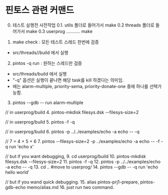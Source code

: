 # 핀토스 관련 커맨드 

0. 테스트 실행전 사전작업
0.1. utils 폴더로 들어가서 make
0.2 threads 폴더로 들어가서 make
0.3 userprog ........... make

1. make check : 모든 테스트 스레드 한번에 검증
  - src/threads//build 에서 실행 

2. pintos -q run <test-name> : 원하는 스레드만 검증 
  - src/threads/build 에서 실행
  - "-q" 옵션은 실행이 끝나면 해당 task를 kill 하겠다는 의미임. 
  - <test-name> 에는 alarm-multiple, priority-sema, priority-donate-one 중에 하나를 선택가능함.

3. pintos --gdb -- run alarm-multiple

// in userprog/build
4. pintos-mkdisk filesys.dsk --filesys-size=2

// in userprog/build
5. pintos -f -q

// in userprog/build
6. pintos -p ../../examples/echo -a  echo -- -q

// 7 = 4 + 5 + 6 
7. pintos --filesys-size=2 -p ../examples/echo -a echo -- -f -q run 'echo x'

// but if you want debugging,
9. cd userprog/build
10. pintos-mkdisk filesys.dsk --filesys-size=2
11. pintos -f -q
12. pintos -p ../../examples/echo -a  echo -- -q
13. cd .. #move to userprog/
14. pintos --gdb -- -q run 'echo hello world'

// but if you wand quick debugging.
15. alias pintos-prj1-prepare, pintos-gdb-echo memo/alias.md
16. just run two command.